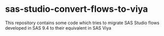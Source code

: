 # sas-studio-convert-flows-to-viya
This repository contains some code which tries to migrate SAS Studio flows developed in SAS 9.4 to their equivalent in SAS Viya
